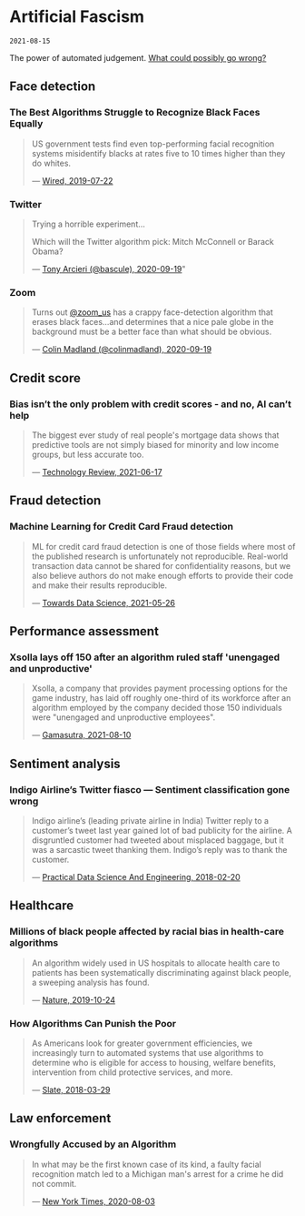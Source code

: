 # Artificial Fascism
`2021-08-15`

The power of automated judgement. [What could possibly go wrong?](https://www.youtube.com/watch?v=TstteJ1eIZg)

## Face detection

### The Best Algorithms Struggle to Recognize Black Faces Equally
> US government tests find even top-performing facial recognition systems misidentify blacks at rates five to 10 times higher than they do whites.
>
> &mdash; [Wired, 2019-07-22](https://www.wired.com/story/best-algorithms-struggle-recognize-black-faces-equally/)

### Twitter
> Trying a horrible experiment...
>
> Which will the Twitter algorithm pick: Mitch McConnell or Barack Obama?
>
> &mdash; [Tony Arcieri (@bascule), 2020-09-19](https://twitter.com/bascule/status/1307440596668182528)"

### Zoom
> Turns out [@zoom_us](https://twitter.com/zoom_us) has a crappy face-detection algorithm that erases black faces...and determines that a nice pale globe in the background must be a better face than what should be obvious.
>
> &mdash; [Colin Madland (@colinmadland), 2020-09-19](https://twitter.com/colinmadland/status/1307111825851416577)

## Credit score

### Bias isn’t the only problem with credit scores - and no, AI can’t help
> The biggest ever study of real people's mortgage data shows that predictive tools are not simply biased for minority and low income groups, but less accurate too.
>
> &mdash; [Technology Review, 2021-06-17](https://www.technologyreview.com/2021/06/17/1026519/racial-bias-noisy-data-credit-scores-mortgage-loans-fairness-machine-learning/)

## Fraud detection

### Machine Learning for Credit Card Fraud detection
> ML for credit card fraud detection is one of those fields where most of the published research is unfortunately not reproducible. Real-world transaction data cannot be shared for confidentiality reasons, but we also believe authors do not make enough efforts to provide their code and make their results reproducible.
>
> &mdash; [Towards Data Science, 2021-05-26](https://towardsdatascience.com/machine-learning-for-credit-card-fraud-detection-a-jupyter-book-for-reproducible-research-8ca5edad7b5d)

## Performance assessment

### Xsolla lays off 150 after an algorithm ruled staff 'unengaged and unproductive'
> Xsolla, a company that provides payment processing options for the game industry, has laid off roughly one-third of its workforce after an algorithm employed by the company decided those 150 individuals were "unengaged and unproductive employees".
>
> &mdash; [Gamasutra, 2021-08-10](https://www.gamasutra.com/view/news/386534/Xsolla_lays_off_150_after_an_algorithm_ruled_staff_unengaged_and_unproductive.php)

## Sentiment analysis

### Indigo Airline’s Twitter fiasco — Sentiment classification gone wrong
> Indigo airline’s (leading private airline in India) Twitter reply to a customer’s tweet last year gained lot of bad publicity for the airline. A disgruntled customer had tweeted about misplaced baggage, but it was a sarcastic tweet thanking them. Indigo’s reply was to thank the customer.
>
> &mdash; [Practical Data Science And Engineering, 2018-02-20](https://medium.com/practical-data-science-and-engineering/indigo-airlines-twitter-fiasco-sentiment-classification-gone-wrong-5802321468e2)

## Healthcare

### Millions of black people affected by racial bias in health-care algorithms
> An algorithm widely used in US hospitals to allocate health care to patients has been systematically discriminating against black people, a sweeping analysis has found.
>
> &mdash; [Nature, 2019-10-24](https://www.nature.com/articles/d41586-019-03228-6)

### How Algorithms Can Punish the Poor
> As Americans look for greater government efficiencies, we increasingly turn to automated systems that use algorithms to determine who is eligible for access to housing, welfare benefits, intervention from child protective services, and more.
>
> &mdash; [Slate, 2018-03-29](https://slate.com/human-interest/2018/03/automating-inequality-author-virginia-eubanks-on-how-algorithms-can-punish-the-poor.html)

## Law enforcement

### Wrongfully Accused by an Algorithm
> In what may be the first known case of its kind, a faulty facial recognition match led to a Michigan man's arrest for a crime he did not commit.
>
> &mdash; [New York Times, 2020-08-03](https://www.nytimes.com/2020/06/24/technology/facial-recognition-arrest.html)
